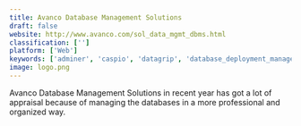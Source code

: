 ```yaml
---
title: Avanco Database Management Solutions
draft: false 
website: http://www.avanco.com/sol_data_mgmt_dbms.html
classification: ['']
platform: ['Web']
keywords: ['adminer', 'caspio', 'datagrip', 'database_deployment_manager', 'database_performance_analyzer', 'database_workbench', 'databasespy', 'dbvisualizer', 'dtsql', 'erdplus', 'heidisql', 'mysql_workbench', 'navicat', 'nucleon_database_master', 'ontap_data_management_software', 'omnis_studio', 'sql_developer', 'sequel_pro', 'tora', 'dbforge_studio_for_oracle']
image: logo.png
---
```

Avanco Database Management Solutions in recent year has got a lot of appraisal because of managing the databases in a more professional and organized way.